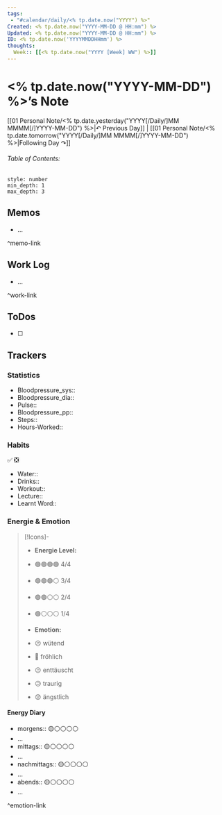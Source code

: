 ```yaml
---
tags:
 - "#calendar/daily/<% tp.date.now("YYYY") %>"
Created: <% tp.date.now("YYYY-MM-DD @ HH:mm") %>
Updated: <% tp.date.now("YYYY-MM-DD @ HH:mm") %>
ID: <% tp.date.now('YYYYMMDDHHmm') %>
thoughts:
  Week:: [[<% tp.date.now("YYYY [Week] WW") %>]]
---
```


# <% tp.date.now("YYYY-MM-DD") %>’s Note


[[01 Personal Note/<% tp.date.yesterday("YYYY[/Daily/]MM MMMM[/]YYYY-MM-DD") %>|↶ Previous Day]]  |  [[01 Personal Note/<% tp.date.tomorrow("YYYY[/Daily/]MM MMMM[/]YYYY-MM-DD") %>|Following Day ↷]]

###### Table of Contents:
```toc
style: number
min_depth: 1
max_depth: 3
```

## Memos
- …

^memo-link

## Work Log
- …

^work-link

## ToDos
- [ ]

## Trackers
### Statistics
- Bloodpressure_sys:: 
- Bloodpressure_dia:: 
- Pulse::
- Bloodpressure_pp:: 
- Steps:: 
- Hours-Worked::

### Habits
✅ ❎
- Water:: 
- Drinks:: 
- Workout:: 
- Lecture:: 
- Learnt Word:: 

### Energie & Emotion
>[!Icons]-
> - **Energie Level:**
> - 🟢🟢🟢🟢 4/4
> - 🟢🟢🟢⚪ 3/4
> - 🟢🟢⚪⚪ 2/4
> - 🟢⚪⚪⚪ 1/4
> 
> - **Emotion:**
> - ☹️ wütend
> - 🙂 fröhlich
> - 😐 enttäuscht
> - 😥 traurig
> - 😟 ängstlich

#### Energy Diary 
- morgens:: 🟡⚪⚪⚪⚪
- ...
- mittags:: 🟡⚪⚪⚪⚪
- ...
- nachmittags:: 🟡⚪⚪⚪⚪
- ...
- abends:: 🟡⚪⚪⚪⚪
- ...

^emotion-link
